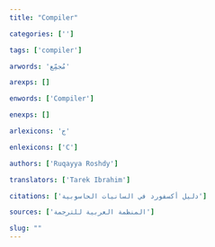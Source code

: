 ```yaml
---
title: "Compiler"

categories: ['']

tags: ['compiler']

arwords: 'مُجمِّع'

arexps: []

enwords: ['Compiler']

enexps: []

arlexicons: 'ج'

enlexicons: ['C']

authors: ['Ruqayya Roshdy']

translators: ['Tarek Ibrahim']

citations: ['دليل أكسفورد في السانيات الحاسوبية']

sources: ['المنظمة العربية للترجمة']

slug: ""
---
```

